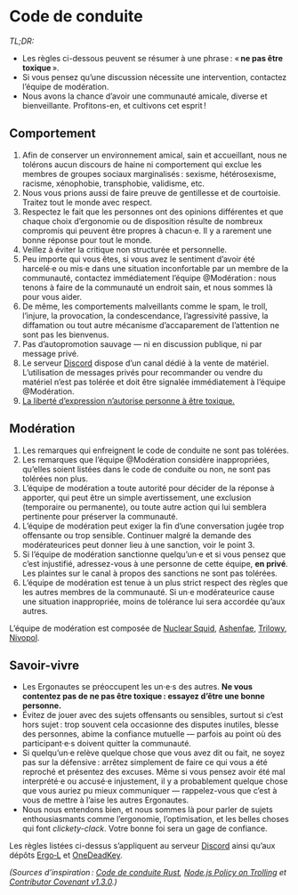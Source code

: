 Code de conduite
================================================================================

*TL;DR:*
- Les règles ci-dessous peuvent se résumer à une phrase :
  « **ne pas être toxique** ».
- Si vous pensez qu’une discussion nécessite une intervention, contactez
  l’équipe de modération.
- Nous avons la chance d’avoir une communauté amicale, diverse et bienveillante.
  Profitons-en, et cultivons cet esprit !


Comportement
--------------------------------------------------------------------------------

1. Afin de conserver un environnement amical, sain et accueillant, nous ne
   tolérons aucun discours de haine ni comportement qui exclue les membres de
   groupes sociaux marginalisés : sexisme, hétérosexisme, racisme, xénophobie,
   transphobie, validisme, etc.
2. Nous vous prions aussi de faire preuve de gentillesse et de courtoisie.
   Traitez tout le monde avec respect.
3. Respectez le fait que les personnes ont des opinions différentes et que
   chaque choix d’ergonomie ou de disposition résulte de nombreux compromis qui
   peuvent être propres à chacun·e. Il y a rarement une bonne réponse pour tout
   le monde.
4. Veillez à éviter la critique non structurée et personnelle.
5. Peu importe qui vous êtes, si vous avez le sentiment d’avoir été harcelé·e ou
   mis·e dans une situation inconfortable par un membre de la communauté,
   contactez immédiatement l’équipe @Modération : nous tenons à faire de la
   communauté un endroit sain, et nous sommes là pour vous aider.
6. De même, les comportements malveillants comme le spam, le troll, l’injure, la
   provocation, la condescendance, l’agressivité passive, la diffamation ou tout
   autre mécanisme d’accaparement de l’attention ne sont pas les bienvenus.
7. Pas d’autopromotion sauvage — ni en discussion publique, ni par message
   privé.
8. Le serveur [Discord] dispose d’un canal dédié à la vente de matériel.
   L’utilisation de messages privés pour recommander ou vendre du matériel n’est
   pas tolérée et doit être signalée immédiatement à l’équipe @Modération.
9. [La liberté d’expression n’autorise personne à être toxique.](https://xkcd.com/1357/)


Modération
--------------------------------------------------------------------------------

1. Les remarques qui enfreignent le code de conduite ne sont pas tolérées.
2. Les remarques que l’équipe @Modération considère inappropriées, qu’elles
   soient listées dans le code de conduite ou non, ne sont pas tolérées non
   plus.
3. L’équipe de modération a toute autorité pour décider de la réponse à
   apporter, qui peut être un simple avertissement, une exclusion (temporaire ou
   permanente), ou toute autre action qui lui semblera pertinente pour préserver
   la communauté.
4. L’équipe de modération peut exiger la fin d’une conversation jugée trop
   offensante ou trop sensible. Continuer malgré la demande des modérateurices
   peut donner lieu à une sanction, voir le point 3.
5. Si l’équipe de modération sanctionne quelqu’un·e et si vous pensez que c’est
   injustifié, adressez-vous à une personne de cette équipe, **en privé**. Les
   plaintes sur le canal à propos des sanctions ne sont pas tolérées.
6. L’équipe de modération est tenue à un plus strict respect des règles que les
   autres membres de la communauté. Si un·e modérateurice cause une situation
   inappropriée, moins de tolérance lui sera accordée qu’aux autres.

L’équipe de modération est composée de [Nuclear Squid], [Ashenfae], [Trilowy],
[Nivopol].


Savoir-vivre
--------------------------------------------------------------------------------

- Les Ergonautes se préoccupent les un·e·s des autres. **Ne vous contentez pas
  de ne pas être toxique : essayez d’être une bonne personne.**
- Évitez de jouer avec des sujets offensants ou sensibles, surtout si c’est hors
  sujet : trop souvent cela occasionne des disputes inutiles, blesse des
  personnes, abime la confiance mutuelle — parfois au point où des
  participant·e·s doivent quitter la communauté.
- Si quelqu’un·e relève quelque chose que vous avez dit ou fait, ne soyez pas
  sur la défensive : arrêtez simplement de faire ce qui vous a été reproché et
  présentez des excuses. Même si vous pensez avoir été mal interprété·e ou
  accusé·e injustement, il y a probablement quelque chose que vous auriez pu
  mieux communiquer — rappelez-vous que c’est à vous de mettre à l’aise les
  autres Ergonautes.
- Nous nous entendons bien, et nous sommes là pour parler de sujets
  enthousiasmants comme l’ergonomie, l’optimisation, et les belles choses qui
  font *clickety-clack*. Votre bonne foi sera un gage de confiance.

Les règles listées ci-dessus s’appliquent au serveur [Discord] ainsi qu’aux
dépôts [Ergo‑L] et [OneDeadKey].

*(Sources d’inspiration : [Code de conduite Rust][Rust], [Node.js Policy on
Trolling][nodejs] et [Contributor Covenant v1.3.0][cco].)*


[Discord]:    https://discord.gg/5xR5K3nAFX 
[Ergo‑L]:     https://github.com/Nuclear-Squid/ergol
[OneDeadKey]: https://github.com/OneDeadKey/
[Rust]:       https://www.rust-lang.org/fr/policies/code-of-conduct
[nodejs]:     https://blog.izs.me/post/30036893703/policy-on-trolling
[cco]:        https://www.contributor-covenant.org/version/1/3/0/

[Nuclear Squid]: https://github.com/Nuclear-Squid
[Ashenfae]:      https://github.com/Ashenfae
[Trilowy]:       https://github.com/Trilowy
[Nivopol]:       https://github.com/Nivopol
